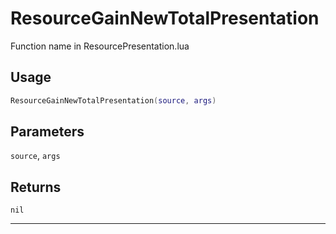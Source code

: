 # ResourceGainNewTotalPresentation
Function name in ResourcePresentation.lua
## Usage
```lua
ResourceGainNewTotalPresentation(source, args)
```
## Parameters
`source`, `args`
## Returns
`nil`

---